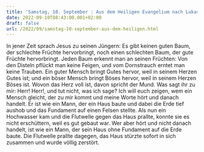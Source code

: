```yaml
---
title: 'Samstag, 10. September : Aus dem Heiligen Evangelium nach Lukas - Lk 6,43-49.'
date: 2022-09-10T08:43:00.001+02:00
draft: false
url: /2022/09/samstag-10-september-aus-dem-heiligen.html
---
```


In jener Zeit sprach Jesus zu seinen Jüngern: Es gibt keinen guten Baum, der schlechte Früchte hervorbringt, noch einen schlechten Baum, der gute Früchte hervorbringt. Jeden Baum erkennt man an seinen Früchten: Von den Disteln pflückt man keine Feigen, und vom Dornstrauch erntet man keine Trauben. Ein guter Mensch bringt Gutes hervor, weil in seinem Herzen Gutes ist; und ein böser Mensch bringt Böses hervor, weil in seinem Herzen Böses ist. Wovon das Herz voll ist, davon spricht der Mund. Was sagt ihr zu mir: Herr! Herr!, und tut nicht, was ich sage? Ich will euch zeigen, wem ein Mensch gleicht, der zu mir kommt und meine Worte hört und danach handelt. Er ist wie ein Mann, der ein Haus baute und dabei die Erde tief aushob und das Fundament auf einen Felsen stellte. Als nun ein Hochwasser kam und die Flutwelle gegen das Haus prallte, konnte sie es nicht erschüttern, weil es gut gebaut war. Wer aber hört und nicht danach handelt, ist wie ein Mann, der sein Haus ohne Fundament auf die Erde baute. Die Flutwelle prallte dagegen, das Haus stürzte sofort in sich zusammen und wurde völlig zerstört.